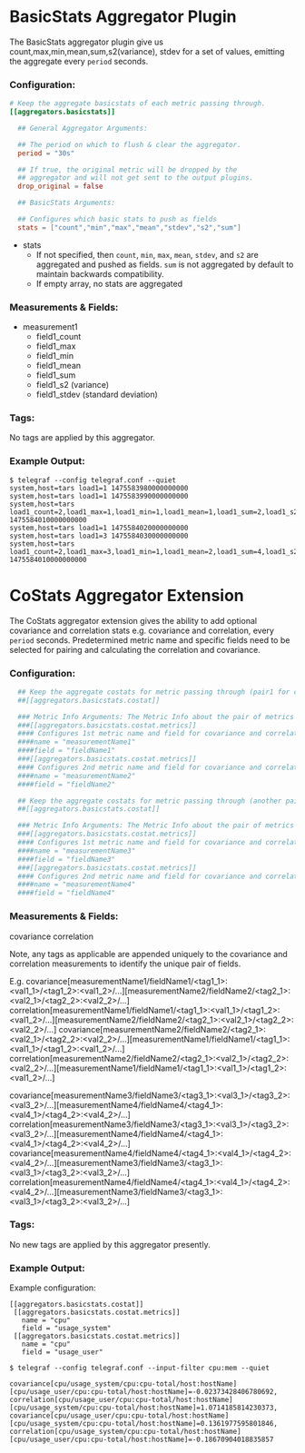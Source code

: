 # BasicStats Aggregator Plugin

The BasicStats aggregator plugin give us count,max,min,mean,sum,s2(variance), stdev for a set of values,
emitting the aggregate every `period` seconds.

### Configuration:

```toml
# Keep the aggregate basicstats of each metric passing through.
[[aggregators.basicstats]]

  ## General Aggregator Arguments:

  ## The period on which to flush & clear the aggregator.
  period = "30s"

  ## If true, the original metric will be dropped by the
  ## aggregator and will not get sent to the output plugins.
  drop_original = false

  ## BasicStats Arguments:

  ## Configures which basic stats to push as fields
  stats = ["count","min","max","mean","stdev","s2","sum"]
```

- stats
    - If not specified, then `count`, `min`, `max`, `mean`, `stdev`, and `s2` are aggregated and pushed as fields.  `sum` is not aggregated by default to maintain backwards compatibility.
    - If empty array, no stats are aggregated

### Measurements & Fields:

- measurement1
    - field1_count
    - field1_max
    - field1_min
    - field1_mean
    - field1_sum
    - field1_s2 (variance)
    - field1_stdev (standard deviation)

### Tags:

No tags are applied by this aggregator.

### Example Output:

```
$ telegraf --config telegraf.conf --quiet
system,host=tars load1=1 1475583980000000000
system,host=tars load1=1 1475583990000000000
system,host=tars load1_count=2,load1_max=1,load1_min=1,load1_mean=1,load1_sum=2,load1_s2=0,load1_stdev=0 1475584010000000000
system,host=tars load1=1 1475584020000000000
system,host=tars load1=3 1475584030000000000
system,host=tars load1_count=2,load1_max=3,load1_min=1,load1_mean=2,load1_sum=4,load1_s2=2,load1_stdev=1.414162 1475584010000000000
```


# CoStats Aggregator Extension

The CoStats aggregator extension gives the ability to add optional covariance and correlation stats e.g. covariance and correlation, every `period` seconds. Predetermined metric name and specific fields need to be selected for pairing and calculating the correlation and covariance.

### Configuration:

```toml
  ## Keep the aggregate costats for metric passing through (pair1 for costat).
  ##[[aggregators.basicstats.costat]]

  ### Metric Info Arguments: The Metric Info about the pair of metrics for which the covariance and correlation stats are required.
  ###[[aggregators.basicstats.costat.metrics]]
  #### Configures 1st metric name and field for covariance and correlation
  ####name = "measurementName1"
  ####field = "fieldName1"
  ###[[aggregators.basicstats.costat.metrics]]
  #### Configures 2nd metric name and field for covariance and correlation
  ####name = "measurementName2"
  ####field = "fieldName2"

  ## Keep the aggregate costats for metric passing through (another pair for costat).
  ##[[aggregators.basicstats.costat]]

  ### Metric Info Arguments: The Metric Info about the pair of metrics for which the covariance and correlation stats are required.
  ###[[aggregators.basicstats.costat.metrics]]
  #### Configures 1st metric name and field for covariance and correlation
  ####name = "measurementName3"
  ####field = "fieldName3"
  ###[[aggregators.basicstats.costat.metrics]]
  #### Configures 2nd metric name and field for covariance and correlation
  ####name = "measurementName4"
  ####field = "fieldName4"
```

### Measurements & Fields:

covariance
correlation

Note, any tags as applicable are appended uniquely to the covariance and correlation measurements to identify the unique pair of fields.

E.g.
covariance[measurementName1/fieldName1/<tag1_1>:<val1_1>/<tag1_2>:<val1_2>/...][measurementName2/fieldName2/<tag2_1>:<val2_1>/<tag2_2>:<val2_2>/...]
correlation[measurementName1/fieldName1/<tag1_1>:<val1_1>/<tag1_2>:<val1_2>/...][measurementName2/fieldName2/<tag2_1>:<val2_1>/<tag2_2>:<val2_2>/...]
covariance[measurementName2/fieldName2/<tag2_1>:<val2_1>/<tag2_2>:<val2_2>/...][measurementName1/fieldName1/<tag1_1>:<val1_1>/<tag1_2>:<val1_2>/...]
correlation[measurementName2/fieldName2/<tag2_1>:<val2_1>/<tag2_2>:<val2_2>/...][measurementName1/fieldName1/<tag1_1>:<val1_1>/<tag1_2>:<val1_2>/...]

covariance[measurementName3/fieldName3/<tag3_1>:<val3_1>/<tag3_2>:<val3_2>/...][measurementName4/fieldName4/<tag4_1>:<val4_1>/<tag4_2>:<val4_2>/...]
correlation[measurementName3/fieldName3/<tag3_1>:<val3_1>/<tag3_2>:<val3_2>/...][measurementName4/fieldName4/<tag4_1>:<val4_1>/<tag4_2>:<val4_2>/...]
covariance[measurementName4/fieldName4/<tag4_1>:<val4_1>/<tag4_2>:<val4_2>/...][measurementName3/fieldName3/<tag3_1>:<val3_1>/<tag3_2>:<val3_2>/...]
correlation[measurementName4/fieldName4/<tag4_1>:<val4_1>/<tag4_2>:<val4_2>/...][measurementName3/fieldName3/<tag3_1>:<val3_1>/<tag3_2>:<val3_2>/...]


### Tags:

No new tags are applied by this aggregator presently.

### Example Output:

Example configuration:
```
[[aggregators.basicstats.costat]]
 [[aggregators.basicstats.costat.metrics]]
   name = "cpu"
   field = "usage_system"
 [[aggregators.basicstats.costat.metrics]]
   name = "cpu"
   field = "usage_user"

```

```
$ telegraf --config telegraf.conf --input-filter cpu:mem --quiet

covariance[cpu/usage_system/cpu:cpu-total/host:hostName][cpu/usage_user/cpu:cpu-total/host:hostName]=-0.02373428406780692,
correlation[cpu/usage_user/cpu:cpu-total/host:hostName][cpu/usage_system/cpu:cpu-total/host:hostName]=1.0714185814230373,
covariance[cpu/usage_user/cpu:cpu-total/host:hostName][cpu/usage_system/cpu:cpu-total/host:hostName]=0.1361977595801846,
correlation[cpu/usage_system/cpu:cpu-total/host:hostName][cpu/usage_user/cpu:cpu-total/host:hostName]=-0.18670904018835857
```
